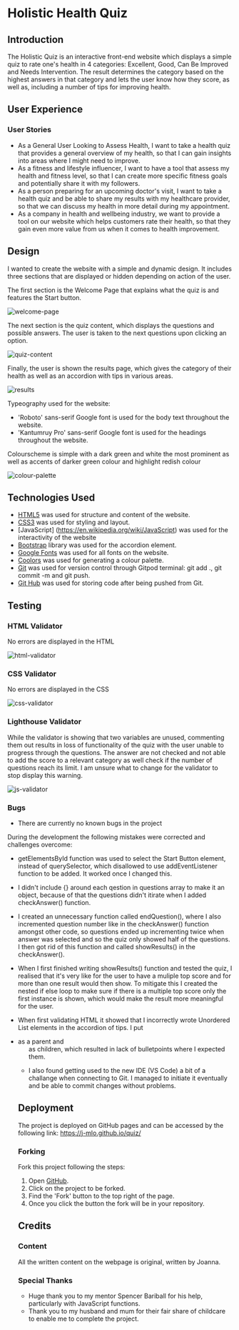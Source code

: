 # Holistic Health Quiz

## Introduction

The Holistic Quiz is an interactive front-end website which displays a simple quiz to rate one's health in 4 categories: Excellent, Good, Can Be Improved and Needs Intervention. The result determines the category based on the highest answers in that category and lets the user know how they score, as well as, including a number of tips for improving health. 

## User Experience

### User Stories 

- As a General User Looking to Assess Health, I want to take a health quiz that provides a general overview of my health, so that I can gain insights into areas where I might need to improve.
- As a fitness and lifestyle influencer, I want to have a tool that assess my health and fitness level, so that I can create more specific fitness goals and potentially share it with my followers.
- As a person preparing for an upcoming doctor's visit, I want to take a health quiz and be able to share my results with my healthcare provider, so that we can discuss my health in more detail during my appointment.
- As a company in health and wellbeing industry, we want to provide a tool on our website which helps customers rate their health, so that they gain even more value from us when it comes to health improvement.

## Design 

I wanted to create the website with a simple and dynamic design. It includes three sections that are displayed or hidden depending on action of the user. 

The first section is the Welcome Page that explains what the quiz is and features the Start button.

![welcome-page](assets/images/welcome-page.jpg)

The next section is the quiz content, which displays the questions and possible answers. The user is taken to the next questions upon clicking an option.

![quiz-content](assets/images/quiz-content.jpg)

Finally, the user is shown the results page, which gives the category of their health as well as an accordion with tips in various areas.

![results](assets/images/results.jpg)

Typeography used for the website:

- 'Roboto' sans-serif Google font is used for the body text throughout the website.
- 'Kantumruy Pro' sans-serif Google font is used for the headings throughout the website.

Colourscheme is simple with a dark green and white the most prominent as well as accents of darker green colour and highlight redish colour 

![colour-palette](assets/images/colour-palette.png)


## Technologies Used

- [HTML5](https://en.wikipedia.org/wiki/HTML) was used for structure and content of the website.
- [CSS3](https://en.wikipedia.org/wiki/Cascading_Style_Sheets) was used for styling and layout.
- [JavaScript] (https://en.wikipedia.org/wiki/JavaScript) was used for the interactivity of the website
- [Bootstrap](https://getbootstrap.com/) library was used for the accordion element.
- [Google Fonts](https://fonts.google.com/specimen/Roboto) was used for all fonts on the website.
- [Coolors](https://coolors.co/383838-e0144e-ffffff-cb9173) was used for generating a colour palette.
- [Git](https://git-scm.com/) was used for version control through Gitpod terminal: git add ., git commit -m and git push.  
- [Git Hub](https://github.com/) was used for storing code after being pushed from Git.

## Testing

### HTML Validator

No errors are displayed in the HTML 

![html-validator](assets/images/html-validator.jpg)

### CSS Validator

No errors are displayed in the CSS 

![css-validator](assets/images/css-validator.jpg)

### Lighthouse Validator

While the validator is showing that two variables are unused, commenting them out results in loss of functionality of the quiz with the user unable to progress through the questions. The answer are not checked and not able to add the score to a relevant category as well check if the number of questions reach its limit. I am unsure what to change for the validator to stop display this warning. 

![js-validator](assets/images/js-validator.jpg)

### Bugs

- There are currently no known bugs in the project

During the development the following mistakes were corrected and challenges overcome:

- getElementsById function was used to select the Start Button element, instead of querySelector, which disallowed to use addEventListener function to be added. It worked once I changed this.

- I didn't include {} around each qestion in questions array to make it an object, because of that the questions didn't itirate when I added checkAnswer() function. 

- I created an unnecessary function called endQuestion(), where I also incremented question number like in the checkAnswer() function amongst other code, so questions ended up incrementing twice when answer was selected and so the quiz only showed half of the questions. I then got rid of this function and called showResults() in the checkAnswer().

- When I first finished writing showResults() function and tested the quiz, I realised that it's very like for the user to have a muliple top score and for more than one result would then show. To mitigate this I created the nested if else loop to make sure if there is a multiple top score only the first instance is shown, which would make the result more meaningful for the user.

- When first validating HTML it showed that I incorrectly wrote Unordered List elements in the accordion of tips. I put <li> as a parent and <ul> as children, which resulted in lack of bulletpoints where I expected them. 

- I also found getting used to the new IDE (VS Code) a bit of a challange when connecting to Git. I managed to initiate it eventually and be able to commit changes without problems.

## Deployment

The project is deployed on GitHub pages and can be accessed by the following link:
https://j-mlo.github.io/quiz/ 

### Forking 

Fork this project following the steps:

1. Open [GitHub](https://github.com/).
2. Click on the project to be forked.
3. Find the 'Fork' button to the top right of the page.
4. Once you click the button the fork will be in your repository.

## Credits

### Content 

All the written content on the webpage is original, written by Joanna.

### Special Thanks 

 - Huge thank you to my mentor Spencer Bariball for his help, particularly with JavaScript functions.
 - Thank you to my husband and mum for their fair share of childcare to enable me to complete the project.